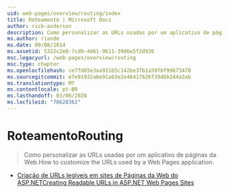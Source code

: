 ```yaml
---
uid: web-pages/overview/routing/index
title: Roteamento | Microsoft Docs
author: rick-anderson
description: Como personalizar as URLs usadas por um aplicativo de páginas da Web.
ms.author: riande
ms.date: 09/08/2014
ms.assetid: 5322c2e8-7cd9-4d61-9611-39d6e5f2d936
msc.legacyurl: /web-pages/overview/routing
msc.type: chapter
ms.openlocfilehash: ce7fd65e3aa931b5c142be37b1a59fbf99673478
ms.sourcegitcommit: e7e91932a6e91a63e2e46417626f39d6b244a3ab
ms.translationtype: MT
ms.contentlocale: pt-BR
ms.lasthandoff: 03/06/2020
ms.locfileid: "78628362"
---
```

# <a name="routing"></a><span data-ttu-id="1acfd-103">Roteamento</span><span class="sxs-lookup"><span data-stu-id="1acfd-103">Routing</span></span>

> <span data-ttu-id="1acfd-104">Como personalizar as URLs usadas por um aplicativo de páginas da Web.</span><span class="sxs-lookup"><span data-stu-id="1acfd-104">How to customize the URLs used by a Web Pages application.</span></span>

- [<span data-ttu-id="1acfd-105">Criação de URLs legíveis em sites de Páginas da Web do ASP.NET</span><span class="sxs-lookup"><span data-stu-id="1acfd-105">Creating Readable URLs in ASP.NET Web Pages Sites</span></span>](creating-readable-urls-in-aspnet-web-pages-sites.md)
